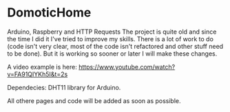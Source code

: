# DomoticHome
Arduino, Raspberry and HTTP Requests
The project is quite old and since the time I did it I've tried to improve my skills. There is a lot of work to do (code isn't very clear, most of the code isn't refactored and other stuff need to be done). But it is working so sooner or later I will make these changes.

A video example is here:
https://www.youtube.com/watch?v=FA91QIYKh5I&t=2s

Dependecies:
  DHT11 library for Arduino.
  
 All othere pages and code will be added as soon as possible.
